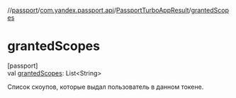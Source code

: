 //[passport](../../../index.md)/[com.yandex.passport.api](../index.md)/[PassportTurboAppResult](index.md)/[grantedScopes](granted-scopes.md)

# grantedScopes

[passport]\
val [grantedScopes](granted-scopes.md): List&lt;String&gt;

Список скоупов, которые выдал пользователь в данном токене.
